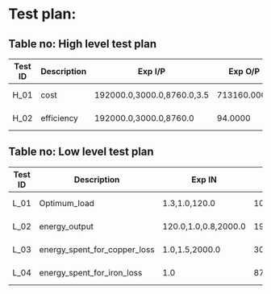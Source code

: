 # Test plan:

## Table no: High level test plan

| **Test ID** | **Description**                                              | **Exp I/P** | **Exp O/P** | **Actual Out** |**Type Of Test**  |    
|-------------|--------------------------------------------------------------|------------|-------------|----------------|------------------|
|  H_01       |cost|192000.0,3000.0,8760.0,3.5|713160.0000|713160.0000|Requirement based|
|  H_02       |efficiency|192000.0,3000.0,8760.0|94.0000|94.0000|Requirement based|

## Table no: Low level test plan

| **Test ID** | **Description**                                              | **Exp IN** | **Exp OUT** | **Actual Out** |**Type Of Test**  |    
|-------------|--------------------------------------------------------------|------------|-------------|----------------|------------------|
|  L_01       |Optimum_load|1.3,1.0,120.0|105.0000|105.0000|Requirement based |
|  L_02       |energy_output|120.0,1.0,0.8,2000.0|192000.0000|192000.0000|Requirement based|
|  L_03       |energy_spent_for_copper_loss|1.0,1.5,2000.0|3000.0000|3000.0000|Requirement based|
|  L_04       |energy_spent_for_iron_loss|1.0|8760.0000|8760.0000|Requirement based|

